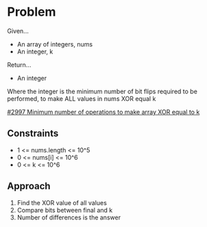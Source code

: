 
# Problem
Given...
- An array of integers, nums
- An integer, k

Return...
- An integer

Where the integer is the minimum number of bit flips required to be performed,
to make ALL values in nums XOR equal k

[\#2997 Minimum number of operations to make array XOR equal to k](https://leetcode.com/problems/minimum-number-of-operations-to-make-array-xor-equal-to-k/description/?envType=daily-question&envId=2024-04-29)

## Constraints
- 1 <= nums.length <= 10^5
- 0 <= nums[i] <= 10^6
- 0 <= k <= 10^6

## Approach
1. Find the XOR value of all values
2. Compare bits between final and k
3. Number of differences is the answer
